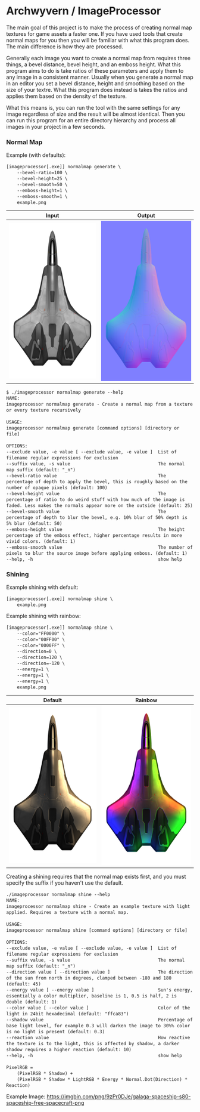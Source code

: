 Archwyvern / ImageProcessor
=================================

The main goal of this project is to make the process of creating normal map textures for game assets a faster one.
If you have used tools that create normal maps for you then you will be familiar with what this program does. The main difference
is how they are processed.

Generally each image you want to create a normal map from requires three things, a bevel distance, bevel height, and an emboss height.
What this program aims to do is take ratios of these parameters and apply them to any image in a consistent manner. Usually when you
generate a normal map in an editor you set a bevel distance, height and smoothing based on the size of your textre. What this program does
instead is takes the ratios and applies them based on the density of the texture.

What this means is, you can run the tool with the same settings for any image regardless of size and the result will be almost identical.
Then you can run this program for an entire directory hierarchy and process all images in your project in a few seconds.

### Normal Map

Example (with defaults):

    [imageprocessor[.exe]] normalmap generate \
        --bevel-ratio=100 \
        --bevel-height=25 \
        --bevel-smooth=50 \
        --emboss-height=1 \
        --emboss-smooth=1 \
        example.png

Input             |  Output
:-------------------------:|:-------------------------:
![alt text](example.png "Input")  |  ![alt text](example_n.png "Output")

    $ ./imageprocessor normalmap generate --help
    NAME:
    imageprocessor normalmap generate - Create a normal map from a texture or every texture recursively

    USAGE:
    imageprocessor normalmap generate [command options] [directory or file]

    OPTIONS:
    --exclude value, -e value [ --exclude value, -e value ]  List of filename regular expressions for exclusion
    --suffix value, -s value                                 The normal map suffix (default: "_n")
    --bevel-ratio value                                      The percentage of depth to apply the bevel, this is roughly based on the number of opaque pixels (default: 100)
    --bevel-height value                                     The percentage of ratio to do weird stuff with how much of the image is faded. Less makes the normals appear more on the outside (default: 25)
    --bevel-smooth value                                     The percentage of depth to blur the bevel, e.g. 10% blur of 50% depth is 5% blur (default: 50)
    --emboss-height value                                    The height percentage of the emboss effect, higher percentage results in more vivid colors. (default: 1)
    --emboss-smooth value                                    The number of pixels to blur the source image before applying emboss. (default: 1)
    --help, -h                                               show help

### Shining

Example shining with default:

    [imageprocessor[.exe]] normalmap shine \
        example.png

Example shining with rainbow:

    [imageprocessor[.exe]] normalmap shine \
        --color="FF0000" \
        --color="00FF00" \
        --color="0000FF" \
        --direction=0 \
        --direction=120 \
        --direction=-120 \
        --energy=1 \
        --energy=1 \
        --energy=1 \
        example.png

Default             |  Rainbow
:-------------------------:|:-------------------------:
![alt text](example_shining_1.png "Default") | ![alt text](example_shining_2.png "Rainbow")

Creating a shining requires that the normal map exists first, and you must specify the suffix if you haven't use the default.

    ./imageprocessor normalmap shine --help
    NAME:
    imageprocessor normalmap shine - Create an example texture with light applied. Requires a texture with a normal map.

    USAGE:
    imageprocessor normalmap shine [command options] [directory or file]

    OPTIONS:
    --exclude value, -e value [ --exclude value, -e value ]  List of filename regular expressions for exclusion
    --suffix value, -s value                                 The normal map suffix (default: "_n")
    --direction value [ --direction value ]                  The direction of the sun from north in degrees, clamped between -180 and 180 (default: 45)
    --energy value [ --energy value ]                        Sun's energy, essentially a color multiplier, baseline is 1, 0.5 is half, 2 is double (default: 1)
    --color value [ --color value ]                          Color of the light in 24bit hexadecimal (default: "ffca83")
    --shadow value                                           Percentage of base light level, for example 0.3 will darken the image to 30%% color is no light is present (default: 0.3)
    --reaction value                                         How reactive the texture is to the light, this is affected by shadow, a darker shadow requires a higher reaction (default: 10)
    --help, -h                                               show help

    PixelRGB = 
        (PixelRGB * Shadow) +
        (PixelRGB * Shadow * LightRGB * Energy * Normal.Dot(Direction) * Reaction)

Example Image: https://imgbin.com/png/9zPr0DJe/galaga-spaceship-s80-spaceship-free-spacecraft-png
